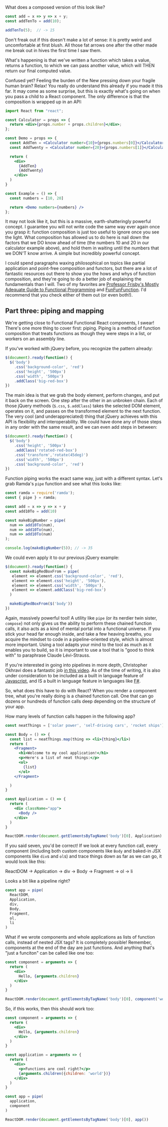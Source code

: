 What does a composed version of this look like? 

```js
const add = x => y => x + y;
const addTenTo = add(10);

addTenTo(5);  // -> 15
```

Don't freak out if this doesn't make a lot of sense: it is pretty weird and uncomfortable at first blush. All those fat arrows one after the other made me break out in hives the first time I saw them.

What's happening is that we've written a function which takes a value, returns a function, to which we can pass another value, which will THEN return our final computed value.

Confused yet? Feeling the burden of the New pressing down your fragile human brain? Relax! You really do understand this already if you made it this far. It may come as some surprise, but this is exactly what's going on when you pass a child to a React component. The only difference is that the composition is wrapped up in an API: 

```jsx
import React from "react";

const Calculator = props => {
  return <div>{props.number + props.children}</div>;
};

const Demo = props => {
  const AddTen = <Calculator number={10}>{props.numbers[0]}</Calculator>
  const AddTwenty = <Calculator number={20}>{props.numbers[1]}</Calculator>

  return (
    <div>
      {AddTen}
      {AddTwenty}
    </div>
  )
}

const Example = () => {
  const numbers = [10, 20]

  return <Demo numbers={numbers} />
};
```

It may not look like it, but this is a massive, earth-shatteringly powerful concept. I guarantee you will not write code the same way ever again once you grasp it: function composition is just too useful to ignore once you see the light. What composition has allowed us to do here is nail down the factors that we DO know ahead of time (the numbers 10 and 20 in our calculator example above), and hold them in waiting until the numbers that we DON'T know arrive. A simple but incredibly powerful concept. 

I could spend paragraphs waxing philosophical on topics like partial application and point-free composition and functors, but there are a lot of fantastic resources out there to show you the hows and whys of function composition, and they're going to do a better job of explaining the fundamentals than I will. Two of my favorites are [Professor Frisby's Mostly Adequate Guide to Functional Programming](https://mostly-adequate.gitbooks.io/mostly-adequate-guide/ch04.html) and [FunFunFunction](https://www.youtube.com/watch?v=iZLP4qOwY8I). I'd recommend that you check either of them out (or even both!).

## Part three: piping and mapping

We're getting close to Functional Functional React components, I swear! There's one more thing to cover first: piping. Piping is a method of function composition that treats functions as though they were steps in a list, or workers on an assembly line. 

If you've worked with jQuery before, you recognize the pattern already: 

```js
$(document).ready(function() {
  $('body')
    .css('background-color', 'red')
    .css('height', '500px')
    .css('width', '500px')
    .addClass('big-red-box')
})
```

The main idea is that we grab the body element, perform changes, and put it back on the screen. One step after the other in an unbroken chain. Each of those jQuery methods (`$.css`, `$.addClass`) takes the selected DOM element, operates on it, and passes on the transformed element to the next function. The very cool (and underappreciated) thing that jQuery achieves with this API is flexibility and interoperability. We could have done any of those steps in any order with the same result, and we can even add steps in between: 

```js
$(document).ready(function() {
  $('body')
    .css('height', '500px')
    .addClass('rotated-red-box')
    .css('transform','rotate(45deg)')
    .css('width', '500px')
    .css('background-color', 'red')
})
```

Function piping works the exact same way, just with a different syntax. Let's grab Ramda's `pipe` function and see what this looks like: 

```js
const ramda = require('ramda');
const { pipe } = ramda;

const add = x => y => x + y
const add10To = add(10)

const makeBigNumber = pipe(
  num => add10To(num),
  num => add10To(num),
  num => add10To(num)
);

console.log(makeBigNumber(5)); // -> 35
```

We could even apply it to our previous jQuery example: 

```js
$(document).ready(function() {
  const makeBigRedBoxFrom = pipe(
   element => element.css('background-color', 'red'),
   element => element.css('height', '500px'),
   element => element.css('width', '500px'),
   element => element.addClass('big-red-box')
  )

  makeBigRedBoxFrom($('body'))
})
```

Again, massively powerful tool! A utility like `pipe` (or its nerdier twin sister, `compose`) not only gives us the ability to perform these chained function calls, it also acts as a kind of mental portal into a functional universe. If you stick your head far enough inside, and take a few heaving breaths, you acquire the mindset to code in a pipeline-oriented style, which is almost more important. Using a tool adapts your mind to the tool as much as it enables you to build, so it is important to use a tool that is "good to think with" to paraphrase Claude Lévi-Strauss. 

If you're interested in going into pipelines in more depth, Christopher Okhravi does a fantastic job [in this video](https://www.youtube.com/watch?v=myGSs8lu62M). As of the time of writing, it is also under consideration to be included as a built in language feature of [Javascript](https://github.com/tc39/proposal-pipeline-operator), and IS a built in language feature in languages like [F#](https://docs.microsoft.com/en-us/dotnet/fsharp/language-reference/functions/#function-composition-and-pipelining).

So, what does this have to do with React? When you render a component tree, what you're really doing is a chained function call. One that can go dozens or hundreds of function calls deep depending on the structure of your app. 

How many levels of function calls happen in the following app? 

```jsx
const neatThings = ['solar power', 'self-driving cars', 'rocket ships']

const Body = () => {
  const list = neatThings.map(thing => <li>{thing}</li>)
  return (
    <Fragment>
      <h1>Welcome to my cool application!</h1>
      <p>Here's a list of neat things:</p>
      <ol>
        {list}
      </ol>
    </Fragment>

  )
}

const Application = () => {
  return (
    <div className="app">
      <Body />
    </div>
  )
}

ReactDOM.render(document.getElementsByTagName('body')[0], Application)
```

If you said seven, you'd be correct! If we look at every function call, every component (including both custom components like `Body` and baked-in JSX components like `div`s and `ol`s) and trace things down as far as we can go, it would look like this: 

ReactDOM -> Application -> div -> Body -> Fragment -> ol -> li

Looks a bit like a pipeline right? 

```jsx
const app = pipe(
  ReactDOM, 
  Application, 
  div, 
  Body,
  Fragment, 
  ol, 
  li 
)
```

What if we wrote components and whole applications as lists of function calls, instead of nested JSX tags? It is completely possible! Remember, components at the end of the day are just functions. And anything that's "just a funciton" can be called like one too: 

```jsx
const component = arguments => {
  return (
    <div>
      Hello, {arguments.children}
    </div>
  )
}

ReactDOM.render(document.getElementsByTagName('body')[0], component('world'))
```

So, if this works, then this should work too: 

```jsx
const component = arguments => {
  return (
    <div>
      Hello, {arguments.children}
    </div>
  )
}

const application = arguments => {
  return (
    <div>
      <p>Functions are cool right?</p>
      {arguments.children({children: 'world'})}
    </div>
  )
}

const app = pipe(
  application,
  component
)

ReactDOM.render(document.getElementsByTagName('body')[0], app())
```